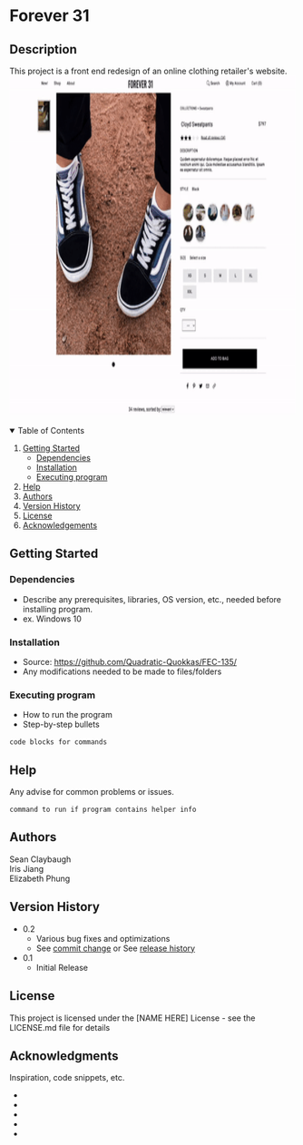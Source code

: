 # Forever 31

## Description

This project is a front end redesign of an online clothing retailer's website.
<img src="./overview.gif" width="650" height="600">

<!-- TABLE OF CONTENTS -->
<details open="open">
  <summary>Table of Contents</summary>
  <ol>
    <li>
      <a href="#getting-started">Getting Started</a>
      <ul>
        <li><a href="#dependencies">Dependencies</a></li>
        <li><a href="#installation">Installation</a></li>
        <li><a href="#executing-program">Executing program</a></li>
      </ul>
    </li>
    <li><a href="#help">Help</a></li>
    <li><a href="#authors">Authors</a></li>
    <li><a href="#version-history">Version History</a></li>
    <li><a href="#license">License</a></li>
    <li><a href="#acknowledgements">Acknowledgements</a></li>
  </ol>
</details>


## Getting Started

### Dependencies

* Describe any prerequisites, libraries, OS version, etc., needed before installing program.
* ex. Windows 10

### Installation

* Source: https://github.com/Quadratic-Quokkas/FEC-135/
* Any modifications needed to be made to files/folders

### Executing program

* How to run the program
* Step-by-step bullets
```
code blocks for commands
```

## Help

Any advise for common problems or issues.
```
command to run if program contains helper info
```

## Authors

Sean Claybaugh<br>
Iris Jiang<br>
Elizabeth Phung

## Version History

* 0.2
    * Various bug fixes and optimizations
    * See [commit change]() or See [release history]()
* 0.1
    * Initial Release

## License

This project is licensed under the [NAME HERE] License - see the LICENSE.md file for details

## Acknowledgments

Inspiration, code snippets, etc.
* [](https://)
* [](https://)
* [](https://)
* [](https://)
* [](https://)
